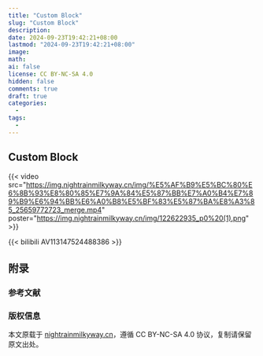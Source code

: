 ```yaml
---
title: "Custom Block"
slug: "Custom Block"
description: 
date: 2024-09-23T19:42:21+08:00
lastmod: "2024-09-23T19:42:21+08:00"
image: 
math: 
ai: false
license: CC BY-NC-SA 4.0
hidden: false
comments: true
draft: true
categories:
  - 
tags:
  - 
---
```

## Custom Block


{{< video src="https://img.nightrainmilkyway.cn/img/%E5%AF%B9%E5%BC%80%E6%8B%93%E8%80%85%E7%9A%84%E5%87%BB%E7%A0%B4%E7%89%B9%E6%94%BB%E6%A0%B8%E5%BF%83%E5%87%BA%E8%A3%85_25659772723_merge.mp4" poster="https://img.nightrainmilkyway.cn/img/122622935_p0%20(1).png" >}}

{{< bilibili AV113147524488386 >}}
## 附录

### 参考文献

### 版权信息

本文原载于 [nightrainmilkyway.cn](https://nightrainmilkyway.cn)，遵循 CC BY-NC-SA 4.0 协议，复制请保留原文出处。
